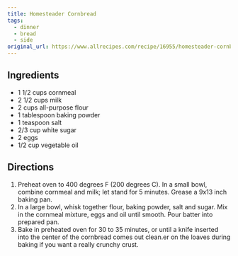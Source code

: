 ```yaml
---
title: Homesteader Cornbread
tags: 
  - dinner
  - bread
  - side
original_url: https://www.allrecipes.com/recipe/16955/homesteader-cornbread/
---
```


## Ingredients

* 1 1/2 cups cornmeal
* 2 1/2 cups milk
* 2 cups all-purpose flour
* 1 tablespoon baking powder
* 1 teaspoon salt
* 2/3 cup white sugar
* 2 eggs
* 1/2 cup vegetable oil

## Directions

1. Preheat oven to 400 degrees F (200 degrees C). In a small bowl, combine cornmeal and milk; let stand for 5 minutes. Grease a 9x13 inch baking pan.
1. In a large bowl, whisk together flour, baking powder, salt and sugar. Mix in the cornmeal mixture, eggs and oil until smooth. Pour batter into prepared pan.
1. Bake in preheated oven for 30 to 35 minutes, or until a knife inserted into the center of the cornbread comes out clean.er on the loaves during baking if you want a really crunchy crust.